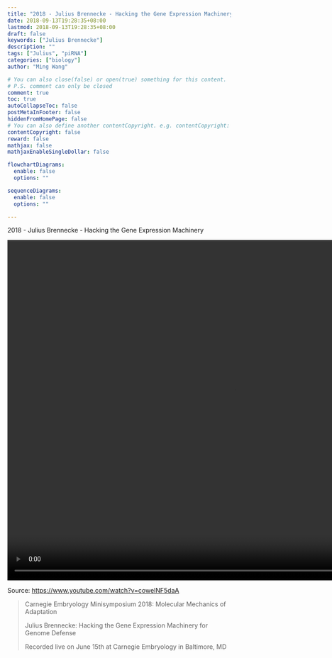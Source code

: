 ```yaml
---
title: "2018 - Julius Brennecke - Hacking the Gene Expression Machinery"
date: 2018-09-13T19:28:35+08:00
lastmod: 2018-09-13T19:28:35+08:00
draft: false
keywords: ["Julius Brennecke"]
description: ""
tags: ["Julius", "piRNA"]
categories: ["biology"]
author: "Ming Wang"

# You can also close(false) or open(true) something for this content.
# P.S. comment can only be closed
comment: true
toc: true
autoCollapseToc: false
postMetaInFooter: false
hiddenFromHomePage: false
# You can also define another contentCopyright. e.g. contentCopyright: "This is another copyright."
contentCopyright: false
reward: false
mathjax: false
mathjaxEnableSingleDollar: false

flowchartDiagrams:
  enable: false
  options: ""

sequenceDiagrams: 
  enable: false
  options: ""

---
```



2018 - Julius Brennecke - Hacking the Gene Expression Machinery

<!--more-->

<video width="1024" height="768" controls>
  <source src="http://159.226.118.232/open/upload/video/Carnegie_Embryology_Minisymposium_2018-Julius_Brennecke-Hacking_the_Gene_Expression_Machinery.mp4" type="video/mp4">
  <source src="http://159.226.118.232/open/upload/video/Carnegie_Embryology_Minisymposium_2018-Julius_Brennecke-Hacking_the_Gene_Expression_Machinery.mp4" type="video/ogg">
Your browser does not support the video tag.
</video>


Source: https://www.youtube.com/watch?v=cowelNF5daA

> Carnegie Embryology Minisymposium 2018: Molecular Mechanics of Adaptation
> 
> Julius Brennecke:
> Hacking the Gene Expression Machinery for Genome Defense
> 
> Recorded live on June 15th at Carnegie Embryology in Baltimore, MD
